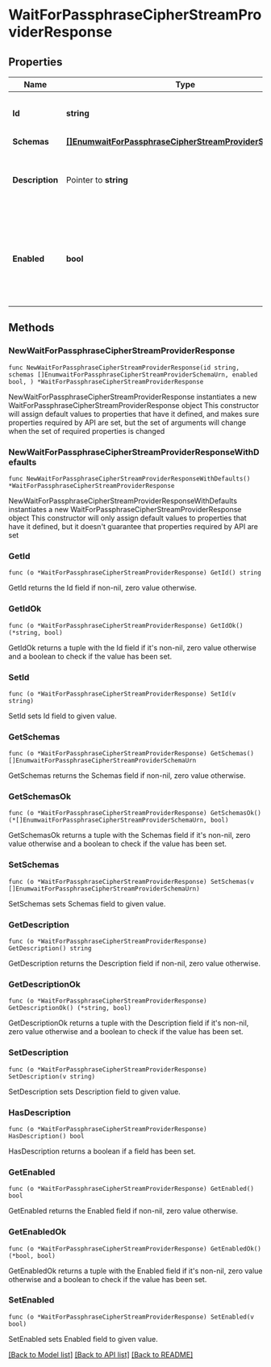 # WaitForPassphraseCipherStreamProviderResponse

## Properties

Name | Type | Description | Notes
------------ | ------------- | ------------- | -------------
**Id** | **string** | Name of the Cipher Stream Provider | 
**Schemas** | [**[]EnumwaitForPassphraseCipherStreamProviderSchemaUrn**](EnumwaitForPassphraseCipherStreamProviderSchemaUrn.md) |  | 
**Description** | Pointer to **string** | A description for this Cipher Stream Provider | [optional] 
**Enabled** | **bool** | Indicates whether this Cipher Stream Provider is enabled for use in the Directory Server. | 

## Methods

### NewWaitForPassphraseCipherStreamProviderResponse

`func NewWaitForPassphraseCipherStreamProviderResponse(id string, schemas []EnumwaitForPassphraseCipherStreamProviderSchemaUrn, enabled bool, ) *WaitForPassphraseCipherStreamProviderResponse`

NewWaitForPassphraseCipherStreamProviderResponse instantiates a new WaitForPassphraseCipherStreamProviderResponse object
This constructor will assign default values to properties that have it defined,
and makes sure properties required by API are set, but the set of arguments
will change when the set of required properties is changed

### NewWaitForPassphraseCipherStreamProviderResponseWithDefaults

`func NewWaitForPassphraseCipherStreamProviderResponseWithDefaults() *WaitForPassphraseCipherStreamProviderResponse`

NewWaitForPassphraseCipherStreamProviderResponseWithDefaults instantiates a new WaitForPassphraseCipherStreamProviderResponse object
This constructor will only assign default values to properties that have it defined,
but it doesn't guarantee that properties required by API are set

### GetId

`func (o *WaitForPassphraseCipherStreamProviderResponse) GetId() string`

GetId returns the Id field if non-nil, zero value otherwise.

### GetIdOk

`func (o *WaitForPassphraseCipherStreamProviderResponse) GetIdOk() (*string, bool)`

GetIdOk returns a tuple with the Id field if it's non-nil, zero value otherwise
and a boolean to check if the value has been set.

### SetId

`func (o *WaitForPassphraseCipherStreamProviderResponse) SetId(v string)`

SetId sets Id field to given value.


### GetSchemas

`func (o *WaitForPassphraseCipherStreamProviderResponse) GetSchemas() []EnumwaitForPassphraseCipherStreamProviderSchemaUrn`

GetSchemas returns the Schemas field if non-nil, zero value otherwise.

### GetSchemasOk

`func (o *WaitForPassphraseCipherStreamProviderResponse) GetSchemasOk() (*[]EnumwaitForPassphraseCipherStreamProviderSchemaUrn, bool)`

GetSchemasOk returns a tuple with the Schemas field if it's non-nil, zero value otherwise
and a boolean to check if the value has been set.

### SetSchemas

`func (o *WaitForPassphraseCipherStreamProviderResponse) SetSchemas(v []EnumwaitForPassphraseCipherStreamProviderSchemaUrn)`

SetSchemas sets Schemas field to given value.


### GetDescription

`func (o *WaitForPassphraseCipherStreamProviderResponse) GetDescription() string`

GetDescription returns the Description field if non-nil, zero value otherwise.

### GetDescriptionOk

`func (o *WaitForPassphraseCipherStreamProviderResponse) GetDescriptionOk() (*string, bool)`

GetDescriptionOk returns a tuple with the Description field if it's non-nil, zero value otherwise
and a boolean to check if the value has been set.

### SetDescription

`func (o *WaitForPassphraseCipherStreamProviderResponse) SetDescription(v string)`

SetDescription sets Description field to given value.

### HasDescription

`func (o *WaitForPassphraseCipherStreamProviderResponse) HasDescription() bool`

HasDescription returns a boolean if a field has been set.

### GetEnabled

`func (o *WaitForPassphraseCipherStreamProviderResponse) GetEnabled() bool`

GetEnabled returns the Enabled field if non-nil, zero value otherwise.

### GetEnabledOk

`func (o *WaitForPassphraseCipherStreamProviderResponse) GetEnabledOk() (*bool, bool)`

GetEnabledOk returns a tuple with the Enabled field if it's non-nil, zero value otherwise
and a boolean to check if the value has been set.

### SetEnabled

`func (o *WaitForPassphraseCipherStreamProviderResponse) SetEnabled(v bool)`

SetEnabled sets Enabled field to given value.



[[Back to Model list]](../README.md#documentation-for-models) [[Back to API list]](../README.md#documentation-for-api-endpoints) [[Back to README]](../README.md)



